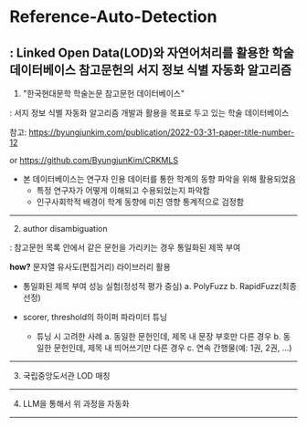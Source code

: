 # Reference-Auto-Detection
: Linked Open Data(LOD)와 자연어처리를 활용한 학술 데이터베이스 참고문헌의 서지 정보 식별 자동화 알고리즘
---
1. "한국현대문학 학술논문 참고문헌 데이터베이스"

: 서지 정보 식별 자동화 알고리즘 개발과 활용을 목표로 두고 있는 학술 데이터베이스

참고: https://byungjunkim.com/publication/2022-03-31-paper-title-number-12

or https://github.com/ByungjunKim/CRKMLS
 * 본 데이터베이스는 연구자 인용 데이터를 통한 학계의 동향 파악을 위해 활용되었음
   * 특정 연구자가 어떻게 이해되고 수용되었는지 파악함
   * 인구사회학적 배경이 학계 동향에 미친 영향 통계적으로 검정함
---
2. author disambiguation

: 참고문헌 목록 안에서 같은 문헌을 가리키는 경우 통일화된 제목 부여

**how?** 문자열 유사도(편집거리) 라이브러리 활용

* 통일화된 제목 부여 성능 실험(정성적 평가 중심)
  a. PolyFuzz
  b. RapidFuzz(최종 선정)

* scorer, threshold의 하이퍼 파라미터 튜닝
  * 튜닝 시 고려한 사례
    a. 동일한 문헌인데, 제목 내 문장 부호만 다른 경우
    b. 동일한 문헌인데, 제목 내 띄어쓰기만 다른 경우
    c. 연속 간행물(예: 1권, 2권, ...)
---
3. 국립중앙도서관 LOD 매칭
---
4. LLM을 통해서 위 과정을 자동화
---
